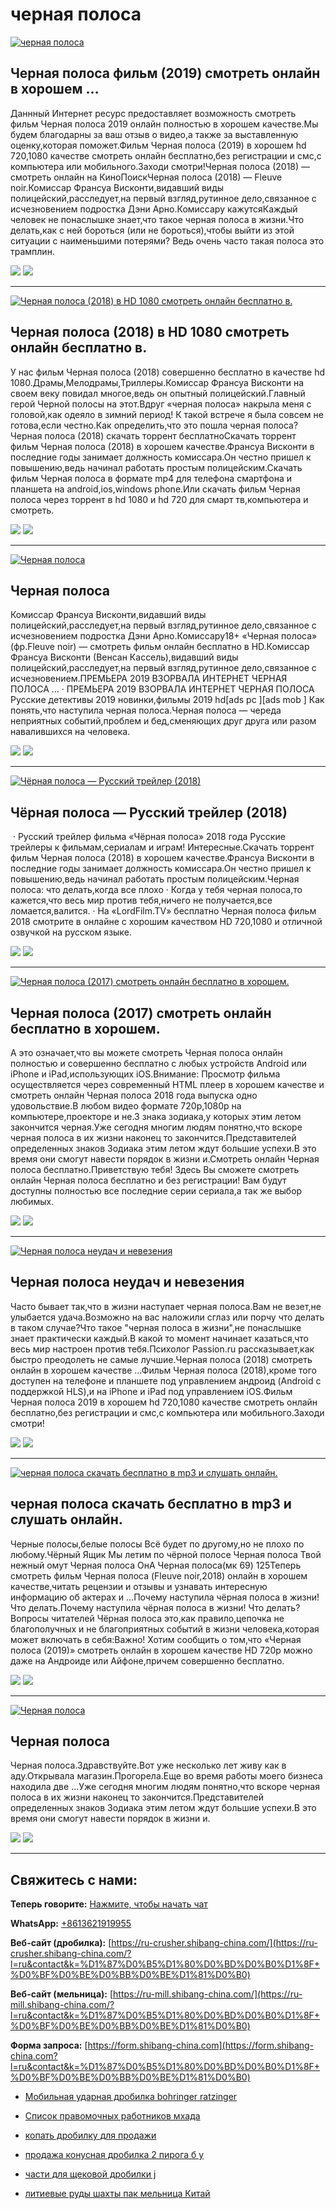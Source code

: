 # черная полоса

<a href="https://swt.shibang-china.com/?l=ru&img&k=%D1%87%D0%B5%D1%80%D0%BD%D0%B0%D1%8F+%D0%BF%D0%BE%D0%BB%D0%BE%D1%81%D0%B0" target="_blank">![черная полоса](http://static.shibang-china.com/all-800x300/785.jpg)</a>

## Черная полоса фильм (2019) смотреть онлайн в хорошем …
Даннный Интернет ресурс предоставляет возможность смотреть фильм Черная полоса 2019 онлайн полностью в хорошем качестве.Мы будем благодарны за ваш отзыв о видео,а также за выставленную оценку,которая поможет.Фильм Черная полоса (2019) в хорошем hd 720,1080 качестве смотреть онлайн бесплатно,без регистрации и смс,с компьютера или мобильного.Заходи смотри!Черная полоса (2018) — смотреть онлайн на КиноПоискЧерная полоса (2018) — Fleuve noir.Комиссар Франсуа Висконти,видавший виды полицейский,расследует,на первый взгляд,рутинное дело,связанное с исчезновением подростка Дэни Арно.Комиссару кажутсяКаждый человек не понаслышке знает,что такое черная полоса в жизни.Что делать,как с ней бороться (или не бороться),чтобы выйти из этой ситуации с наименьшими потерями? Ведь очень часто такая полоса это трамплин.


<a href="https://whatsapp.shibangsoft.com/WhatsApp.php" target="_blank" title="WhatsApp">![](http://static.shibang-china.com/icon/whatsapp.png)</a> <a href="https://swt.shibang-china.com/?l=ru&icon&k=%D1%87%D0%B5%D1%80%D0%BD%D0%B0%D1%8F+%D0%BF%D0%BE%D0%BB%D0%BE%D1%81%D0%B0" target="_blank">![](http://static.shibang-china.com/icon/chat-ru.png)</a>

---

<a href="https://swt.shibang-china.com/?l=ru&img&k=%D1%87%D0%B5%D1%80%D0%BD%D0%B0%D1%8F+%D0%BF%D0%BE%D0%BB%D0%BE%D1%81%D0%B0" target="_blank">![Черная полоса (2018) в HD 1080 смотреть онлайн бесплатно в.](http://static.shibang-china.com/all-800x300/1462.jpg)</a>

## Черная полоса (2018) в HD 1080 смотреть онлайн бесплатно в.
У нас фильм Черная полоса (2018) совершенно бесплатно в качестве hd 1080.Драмы,Мелодрамы,Триллеры.Комиссар Франсуа Висконти на своем веку повидал многое,ведь он опытный полицейский.Главный герой Черной полосы на этот.Вдруг &#171;черная полоса&#187; накрыла меня с головой,как одеяло в зимний период! К такой встрече я была совсем не готова,если честно.Как определить,что это пошла черная полоса?Черная полоса (2018) скачать торрент бесплатноСкачать торрент фильм Черная полоса (2018) в хорошем качестве.Франсуа Висконти в последние годы занимает должность комиссара.Он честно пришел к повышению,ведь начинал работать простым полицейским.Скачать фильм Черная полоса в формате mp4 для телефона смартфона и планшета на android,ios,windows phone.Или скачать фильм Черная полоса через торрент в hd 1080 и hd 720 для смарт тв,компьютера и смотреть.


<a href="https://whatsapp.shibangsoft.com/WhatsApp.php" target="_blank" title="WhatsApp">![](http://static.shibang-china.com/icon/whatsapp.png)</a> <a href="https://swt.shibang-china.com/?l=ru&icon&k=%D1%87%D0%B5%D1%80%D0%BD%D0%B0%D1%8F+%D0%BF%D0%BE%D0%BB%D0%BE%D1%81%D0%B0" target="_blank">![](http://static.shibang-china.com/icon/chat-ru.png)</a>

---

<a href="https://swt.shibang-china.com/?l=ru&img&k=%D1%87%D0%B5%D1%80%D0%BD%D0%B0%D1%8F+%D0%BF%D0%BE%D0%BB%D0%BE%D1%81%D0%B0" target="_blank">![Черная полоса](http://static.shibang-china.com/all-800x300/494.jpg)</a>

## Черная полоса
Комиссар Франсуа Висконти,видавший виды полицейский,расследует,на первый взгляд,рутинное дело,связанное с исчезновением подростка Дэни Арно.Комиссару18+ &#171;Черная полоса&#187; (фр.Fleuve noir) — смотреть фильм онлайн бесплатно в HD.Комиссар Франсуа Висконти (Венсан Кассель),видавший виды полицейский,расследует,на первый взгляд,рутинное дело,связанное с исчезновением.ПРЕМЬЕРА 2019 ВЗОРВАЛА ИНТЕРНЕТ ЧЕРНАЯ ПОЛОСА …&nbsp;&#0183;&#32;ПРЕМЬЕРА 2019 ВЗОРВАЛА ИНТЕРНЕТ ЧЕРНАЯ ПОЛОСА Русские детективы 2019 новинки,фильмы 2019 hd[ads pc ][ads mob ] Как понять,что наступила черная полоса.Черная полоса — череда неприятных событий,проблем и бед,сменяющих друг друга или разом навалившихся на человека.


<a href="https://whatsapp.shibangsoft.com/WhatsApp.php" target="_blank" title="WhatsApp">![](http://static.shibang-china.com/icon/whatsapp.png)</a> <a href="https://swt.shibang-china.com/?l=ru&icon&k=%D1%87%D0%B5%D1%80%D0%BD%D0%B0%D1%8F+%D0%BF%D0%BE%D0%BB%D0%BE%D1%81%D0%B0" target="_blank">![](http://static.shibang-china.com/icon/chat-ru.png)</a>

---

<a href="https://swt.shibang-china.com/?l=ru&img&k=%D1%87%D0%B5%D1%80%D0%BD%D0%B0%D1%8F+%D0%BF%D0%BE%D0%BB%D0%BE%D1%81%D0%B0" target="_blank">![Чёрная полоса — Русский трейлер (2018)](http://static.shibang-china.com/all-800x300/586.jpg)</a>

## Чёрная полоса — Русский трейлер (2018)
&nbsp;&#0183;&#32;Русский трейлер фильма &#171;Чёрная полоса&#187; 2018 года Русские трейлеры к фильмам,сериалам и играм! Интересные.Скачать торрент фильм Черная полоса (2018) в хорошем качестве.Франсуа Висконти в последние годы занимает должность комиссара.Он честно пришел к повышению,ведь начинал работать простым полицейским.Черная полоса: что делать,когда все плохо&nbsp;&#0183;&#32;Когда у тебя черная полоса,то кажется,что весь мир против тебя,ничего не получается,все ломается,валится.&nbsp;&#0183;&#32;На &#171;LordFilm.TV&#187; бесплатно Черная полоса фильм 2018 смотрите в онлайне с хорошим качеством HD 720,1080 и отличной озвучкой на русском языке.


<a href="https://whatsapp.shibangsoft.com/WhatsApp.php" target="_blank" title="WhatsApp">![](http://static.shibang-china.com/icon/whatsapp.png)</a> <a href="https://swt.shibang-china.com/?l=ru&icon&k=%D1%87%D0%B5%D1%80%D0%BD%D0%B0%D1%8F+%D0%BF%D0%BE%D0%BB%D0%BE%D1%81%D0%B0" target="_blank">![](http://static.shibang-china.com/icon/chat-ru.png)</a>

---

<a href="https://swt.shibang-china.com/?l=ru&img&k=%D1%87%D0%B5%D1%80%D0%BD%D0%B0%D1%8F+%D0%BF%D0%BE%D0%BB%D0%BE%D1%81%D0%B0" target="_blank">![Черная полоса (2017) смотреть онлайн бесплатно в хорошем.](http://static.shibang-china.com/all-800x300/1390.jpg)</a>

## Черная полоса (2017) смотреть онлайн бесплатно в хорошем.
А это означает,что вы можете смотреть Черная полоса онлайн полностью и совершенно бесплатно с любых устройств Android или iPhone и iPad,использующих iOS.Внимание: Просмотр фильма осуществляется через современный HTML плеер в хорошем качестве и смотреть онлайн Черная полоса 2018 года выпуска одно удовольствие.В любом видео формате 720p,1080p на компьютере,проекторе и не.3 знака зодиака,у которых этим летом закончится черная.Уже сегодня многим людям понятно,что вскоре черная полоса в их жизни наконец то закончится.Представителей определенных знаков Зодиака этим летом ждут большие успехи.В это время они смогут навести порядок в жизни и.Смотреть онлайн Черная полоса бесплатно.Приветствую тебя! Здесь Вы сможете смотреть онлайн Черная полоса бесплатно и без регистрации! Вам будут доступны полностью все последние серии сериала,а так же выбор любимых.


<a href="https://whatsapp.shibangsoft.com/WhatsApp.php" target="_blank" title="WhatsApp">![](http://static.shibang-china.com/icon/whatsapp.png)</a> <a href="https://swt.shibang-china.com/?l=ru&icon&k=%D1%87%D0%B5%D1%80%D0%BD%D0%B0%D1%8F+%D0%BF%D0%BE%D0%BB%D0%BE%D1%81%D0%B0" target="_blank">![](http://static.shibang-china.com/icon/chat-ru.png)</a>

---

<a href="https://swt.shibang-china.com/?l=ru&img&k=%D1%87%D0%B5%D1%80%D0%BD%D0%B0%D1%8F+%D0%BF%D0%BE%D0%BB%D0%BE%D1%81%D0%B0" target="_blank">![Черная полоса неудач и невезения](http://static.shibang-china.com/all-800x300/726.jpg)</a>

## Черная полоса неудач и невезения
Часто бывает так,что в жизни наступает черная полоса.Вам не везет,не улыбается удача.Возможно на вас наложили сглаз или порчу что делать в таком случае?Что такое &quot;черная полоса в жизни&quot;,не понаслышке знает практически каждый.В какой то момент начинает казаться,что весь мир настроен против тебя.Психолог Passion.ru рассказывает,как быстро преодолеть не самые лучшие.Черная полоса (2018) смотреть онлайн в хорошем качестве …Фильм Черная полоса (2018),кроме того доступен на телефоне и планшете под управлением андроид (Android с поддержкой HLS),и на iPhone и iPad под управлением iOS.Фильм Черная полоса 2019 в хорошем hd 720,1080 качестве смотреть онлайн бесплатно,без регистрации и смс,с компьютера или мобильного.Заходи смотри!


<a href="https://whatsapp.shibangsoft.com/WhatsApp.php" target="_blank" title="WhatsApp">![](http://static.shibang-china.com/icon/whatsapp.png)</a> <a href="https://swt.shibang-china.com/?l=ru&icon&k=%D1%87%D0%B5%D1%80%D0%BD%D0%B0%D1%8F+%D0%BF%D0%BE%D0%BB%D0%BE%D1%81%D0%B0" target="_blank">![](http://static.shibang-china.com/icon/chat-ru.png)</a>

---

<a href="https://swt.shibang-china.com/?l=ru&img&k=%D1%87%D0%B5%D1%80%D0%BD%D0%B0%D1%8F+%D0%BF%D0%BE%D0%BB%D0%BE%D1%81%D0%B0" target="_blank">![черная полоса скачать бесплатно в mp3 и слушать онлайн.](http://static.shibang-china.com/all-800x300/712.jpg)</a>

## черная полоса скачать бесплатно в mp3 и слушать онлайн.
Черные полосы,белые полосы Всё будет по другому,но не плохо по любому.Чёрный Ящик Мы летим по чёрной полосе Черная полоса Твой нежный омут Черная полоса ОнА Черная полоса(мк 69) 125Теперь смотреть фильм Черная полоса (Fleuve noir,2018) онлайн в хорошем качестве,читать рецензии и отзывы и узнавать интересную информацию об актерах и …Почему наступила чёрная полоса в жизни! Что делать.Почему наступила чёрная полоса в жизни! Что делать? Вопросы читателей Чёрная полоса это,как правило,цепочка не благополучных и не благоприятных событий в жизни человека,которая может включать в себя:Важно! Хотим сообщить о том,что &#171;Черная полоса (2019)&#187; смотреть онлайн в хорошем качестве HD 720p можно даже на Андроиде или Айфоне,причем совершенно бесплатно.


<a href="https://whatsapp.shibangsoft.com/WhatsApp.php" target="_blank" title="WhatsApp">![](http://static.shibang-china.com/icon/whatsapp.png)</a> <a href="https://swt.shibang-china.com/?l=ru&icon&k=%D1%87%D0%B5%D1%80%D0%BD%D0%B0%D1%8F+%D0%BF%D0%BE%D0%BB%D0%BE%D1%81%D0%B0" target="_blank">![](http://static.shibang-china.com/icon/chat-ru.png)</a>

---

<a href="https://swt.shibang-china.com/?l=ru&img&k=%D1%87%D0%B5%D1%80%D0%BD%D0%B0%D1%8F+%D0%BF%D0%BE%D0%BB%D0%BE%D1%81%D0%B0" target="_blank">![Черная полоса](http://static.shibang-china.com/all-800x300/1372.jpg)</a>

## Черная полоса
Черная полоса.Здравствуйте.Вот уже несколько лет живу как в аду.Открывала магазин.Прогорела.Еще во время работы моего бизнеса находила две …Уже сегодня многим людям понятно,что вскоре черная полоса в их жизни наконец то закончится.Представителей определенных знаков Зодиака этим летом ждут большие успехи.В это время они смогут навести порядок в жизни и.

<a href="https://whatsapp.shibangsoft.com/WhatsApp.php" target="_blank" title="WhatsApp">![](http://static.shibang-china.com/icon/whatsapp.png)</a> <a href="https://swt.shibang-china.com/?l=ru&icon&k=%D1%87%D0%B5%D1%80%D0%BD%D0%B0%D1%8F+%D0%BF%D0%BE%D0%BB%D0%BE%D1%81%D0%B0" target="_blank">![](http://static.shibang-china.com/icon/chat-ru.png)</a>

---
## Свяжитесь с нами:

**Теперь говорите:** [Нажмите, чтобы начать чат](https://swt.shibang-china.com?l=ru&contact&k=%D1%87%D0%B5%D1%80%D0%BD%D0%B0%D1%8F+%D0%BF%D0%BE%D0%BB%D0%BE%D1%81%D0%B0)

**WhatsApp:**  [+8613621919955](https://whatsapp.shibangsoft.com/WhatsApp.php)

**Веб-сайт (дробилка):** [https://ru-crusher.shibang-china.com/](https://ru-crusher.shibang-china.com/?l=ru&contact&k=%D1%87%D0%B5%D1%80%D0%BD%D0%B0%D1%8F+%D0%BF%D0%BE%D0%BB%D0%BE%D1%81%D0%B0)

**Веб-сайт (мельница):** [https://ru-mill.shibang-china.com/](https://ru-mill.shibang-china.com/?l=ru&contact&k=%D1%87%D0%B5%D1%80%D0%BD%D0%B0%D1%8F+%D0%BF%D0%BE%D0%BB%D0%BE%D1%81%D0%B0)

**Форма запроса:** [https://form.shibang-china.com](https://form.shibang-china.com?l=ru&contact&k=%D1%87%D0%B5%D1%80%D0%BD%D0%B0%D1%8F+%D0%BF%D0%BE%D0%BB%D0%BE%D1%81%D0%B0)

* [Мобильная ударная дробилка bohringer ratzinger](../125/%D0%9C%D0%BE%D0%B1%D0%B8%D0%BB%D1%8C%D0%BD%D0%B0%D1%8F%20%D1%83%D0%B4%D0%B0%D1%80%D0%BD%D0%B0%D1%8F%20%D0%B4%D1%80%D0%BE%D0%B1%D0%B8%D0%BB%D0%BA%D0%B0%20bohringer%20ratzinger.md)

* [Список правомочных работников мхада](../122/%D0%A1%D0%BF%D0%B8%D1%81%D0%BE%D0%BA%20%D0%BF%D1%80%D0%B0%D0%B2%D0%BE%D0%BC%D0%BE%D1%87%D0%BD%D1%8B%D1%85%20%D1%80%D0%B0%D0%B1%D0%BE%D1%82%D0%BD%D0%B8%D0%BA%D0%BE%D0%B2%20%D0%BC%D1%85%D0%B0%D0%B4%D0%B0.md)

* [копать дробилку для продажи](../123/%D0%BA%D0%BE%D0%BF%D0%B0%D1%82%D1%8C%20%D0%B4%D1%80%D0%BE%D0%B1%D0%B8%D0%BB%D0%BA%D1%83%20%D0%B4%D0%BB%D1%8F%20%D0%BF%D1%80%D0%BE%D0%B4%D0%B0%D0%B6%D0%B8.md)

* [продажа конусная дробилка 2 пирога б  у](../124/%D0%BF%D1%80%D0%BE%D0%B4%D0%B0%D0%B6%D0%B0%20%D0%BA%D0%BE%D0%BD%D1%83%D1%81%D0%BD%D0%B0%D1%8F%20%D0%B4%D1%80%D0%BE%D0%B1%D0%B8%D0%BB%D0%BA%D0%B0%202%20%D0%BF%D0%B8%D1%80%D0%BE%D0%B3%D0%B0%20%D0%B1%20%20%D1%83.md)

* [части для щековой дробилки j](../121/%D1%87%D0%B0%D1%81%D1%82%D0%B8%20%D0%B4%D0%BB%D1%8F%20%D1%89%D0%B5%D0%BA%D0%BE%D0%B2%D0%BE%D0%B9%20%D0%B4%D1%80%D0%BE%D0%B1%D0%B8%D0%BB%D0%BA%D0%B8%20j.md)

* [литиевые руды шахты пак мельница Китай](../124/%D0%BB%D0%B8%D1%82%D0%B8%D0%B5%D0%B2%D1%8B%D0%B5%20%D1%80%D1%83%D0%B4%D1%8B%20%D1%88%D0%B0%D1%85%D1%82%D1%8B%20%D0%BF%D0%B0%D0%BA%20%D0%BC%D0%B5%D0%BB%D1%8C%D0%BD%D0%B8%D1%86%D0%B0%20%D0%9A%D0%B8%D1%82%D0%B0%D0%B9.md)